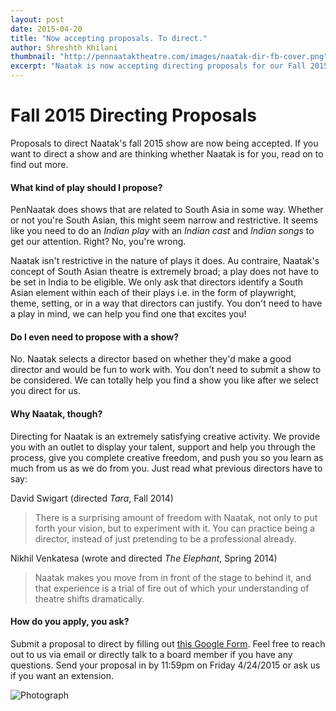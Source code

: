 ```yaml
---
layout: post
date: 2015-04-20
title: "Now accepting proposals. To direct."
author: Shreshth Khilani
thumbnail: "http://pennaataktheatre.com/images/naatak-dir-fb-cover.png"
excerpt: "Naatak is now accepting directing proposals for our Fall 2015 show! Submit a proposal by Friday 4/24 and change your life"
---
```

Fall 2015 Directing Proposals
=============================

Proposals to direct Naatak's fall 2015 show are now being accepted. If you want to direct a show and are thinking whether Naatak is for you, read on to find out more.


#### What kind of play should I propose?

PenNaatak does shows that are related to South Asia in some way. Whether or not you're South Asian, this might seem narrow and restrictive. It seems like you need to do an *Indian play* with an *Indian cast* and *Indian songs* to get our attention. Right? No, you're wrong. 

Naatak isn't restrictive in the nature of plays it does. Au contraire, Naatak's concept of South Asian theatre is extremely broad; a play does not have to be set in India to be eligible. We only ask that directors identify a South Asian element within each of their plays i.e. in the form of playwright, theme, setting, or in a way that directors can justify. You don't need to have a play in mind, we can help you find one that excites you! 


#### Do I even need to propose with a show? 

No. Naatak selects a director based on whether they'd make a good director and would be fun to work with. You don't need to submit a show to be considered. We can totally help you find a show you like after we select you direct for us.


#### Why Naatak, though? 

Directing for Naatak is an extremely satisfying creative activity. We provide you with an outlet to display your talent, support and help you through the process, give you complete creative freedom, and push you so you learn as much from us as we do from you. Just read what previous directors have to say:

David Swigart (directed *Tara*, Fall 2014)
> There is a surprising amount of freedom with Naatak, not only to put forth your vision, but to experiment with it. You can practice being a director,  instead of just pretending to be a professional already.

Nikhil Venkatesa (wrote and directed *The Elephant*, Spring 2014)
> Naatak makes you move from in front of the stage to behind it, and that experience is a trial of fire out of which your understanding of theatre shifts dramatically.


#### How do you apply, you ask?

Submit a proposal to direct by filling out [this Google Form](www.pennaataktheatre.com/direct). Feel free to reach out to us via email or directly talk to a board member if you have any questions. Send your proposal in by 11:59pm on Friday 4/24/2015 or ask us if you want an extension. 


![Photograph](http://pennaataktheatre.com/images/naatak-dir-fb-cover.png)